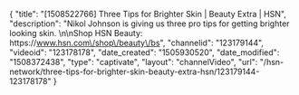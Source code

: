 {
    "title": "[1508522766] Three Tips for Brighter Skin | Beauty Extra | HSN",
    "description": "Nikol Johnson is giving us three pro tips for getting brighter looking skin. \n\nShop HSN Beauty: https:\/\/www.hsn.com\/shop\/beauty\/bs",
    "channelid": "123179144",
    "videoid": "123178178",
    "date_created": "1505930520",
    "date_modified": "1508372438",
    "type": "captivate",
    "layout": "channelVideo",
    "url": "\/hsn-network\/three-tips-for-brighter-skin-beauty-extra-hsn\/123179144-123178178"
}